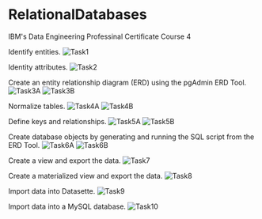 # RelationalDatabases
IBM's Data Engineering Professinal Certificate Course 4

Identify entities.
![Task1](https://user-images.githubusercontent.com/114824225/215073960-8edc518f-4944-463c-b8f8-fc61d9e4f510.jpg)


Identity attributes.
![Task2](https://user-images.githubusercontent.com/114824225/215073972-eed8532a-c05f-455b-bd5c-001a9e239fc9.jpg)


Create an entity relationship diagram (ERD) using the pgAdmin ERD Tool.
![Task3A](https://user-images.githubusercontent.com/114824225/215074399-cabb4a7f-2a5f-4c3a-a2a9-7796f18de696.jpg)
![Task3B](https://user-images.githubusercontent.com/114824225/215074405-8ae635df-da71-497e-a2ab-850576bcd533.jpg)


Normalize tables.
![Task4A](https://user-images.githubusercontent.com/114824225/215074375-a116e39d-ec68-49ab-89bb-d6b6da6909c8.jpg)
![Task4B](https://user-images.githubusercontent.com/114824225/215074387-4d66bd60-ebaa-4328-8a6c-d1d700590907.jpg)


Define keys and relationships.
![Task5A](https://user-images.githubusercontent.com/114824225/215074351-352df903-df20-4458-ae01-f1086b4b9d49.jpg)
![Task5B](https://user-images.githubusercontent.com/114824225/215074363-81e1416c-4c4f-4eb5-a9ad-40a034c9a047.jpg)


Create database objects by generating and running the SQL script from the ERD Tool.
![Task6A](https://user-images.githubusercontent.com/114824225/215074313-cbb3feb5-b281-40d9-b7a4-26c36b5d6eae.jpg)
![Task6B](https://user-images.githubusercontent.com/114824225/215074312-29dbb477-53d1-4045-99e1-4fe03e1db756.jpg)



Create a view and export the data.
![Task7](https://user-images.githubusercontent.com/114824225/215074296-613542f9-7dde-4abe-8b06-c531175e4c6e.jpg)


Create a materialized view and export the data.
![Task8](https://user-images.githubusercontent.com/114824225/215074290-fd8fd5ef-f68a-4803-a803-213fb5f55e50.jpg)


Import data into Datasette.
![Task9](https://user-images.githubusercontent.com/114824225/215074282-74a5965b-7b0e-4584-a35e-112976c1f728.jpg)


Import data into a MySQL database.
![Task10](https://user-images.githubusercontent.com/114824225/215074273-c9314429-d299-4de3-a70f-44ce34af0939.jpg)


